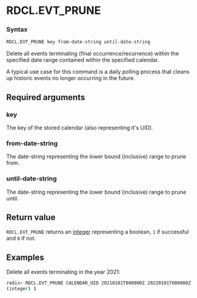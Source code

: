 # RDCL.EVT_PRUNE

### Syntax
```bash
RDCL.EVT_PRUNE key from-date-string until-date-string
```

Delete all events terminating (final occurrence/recurrence) within the specified date range contained within the specified calendar.

A typical use case for this command is a daily polling process that cleans up historic events no longer occurring in the future.

## Required arguments

### key
The key of the stored calendar (also representing it's UID).

### from-date-string
The date-string representing the lower bound (inclusive) range to prune from.

### until-date-string
The date-string representing the lower bound (inclusive) range to prune until.

## Return value

`RDCL.EVT_PRUNE` returns an [integer](https://redis.io/docs/reference/protocol-spec/#integers) representing a boolean, `1` if successful and `0` if not.

## Examples

Delete all events terminating in the year 2021:
```bash
redis> RDCL.EVT_PRUNE CALENDAR_UID 20210101T000000Z 20220101T000000Z
(integer) 1
```

